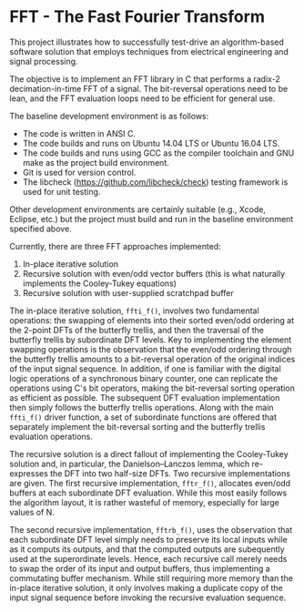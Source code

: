 # FFT - The Fast Fourier Transform

This project illustrates how to successfully test-drive an algorithm-based software solution that employs techniques from electrical engineering and signal processing.

The objective is to implement an FFT library in C that performs a radix-2 decimation-in-time FFT of a signal. The bit-reversal operations need to be lean, and the FFT evaluation loops need to be efficient for general use.

The baseline development environment is as follows:
* The code is written in ANSI C.
* The code builds and runs on Ubuntu 14.04 LTS or Ubuntu 16.04 LTS.
* The code builds and runs using GCC as the compiler toolchain and GNU make as the project build environment.
* Git is used for version control.
* The libcheck (https://github.com/libcheck/check) testing framework is used for unit testing.

Other development environments are certainly suitable (e.g., Xcode, Eclipse, etc.) but the project must build and run in the baseline environment specified above.

Currently, there are three FFT approaches implemented:
1. In-place iterative solution
2. Recursive solution with even/odd vector buffers (this is what naturally implements the Cooley-Tukey equations)
3. Recursive solution with user-supplied scratchpad buffer

The in-place iterative solution, `ffti_f()`, involves two fundamental operations: the swapping of elements into their sorted even/odd ordering at the 2-point DFTs of the butterfly trellis, and then the traversal of the butterfly trellis by subordinate DFT levels. Key to implementing the element swapping operations is the observation that the even/odd ordering through the butterfly trellis amounts to a bit-reversal operation of the original indices of the input signal sequence. In addition, if one is familiar with the digital logic operations of a synchronous binary counter, one can replicate the operations using C's bit operators, making the bit-reversal sorting operation as efficient as possible. The subsequent DFT evaluation implementation then simply follows the butterfly trellis operations. Along with the main `ffti_f()` driver function, a set of subordinate functions are offered that separately implement the bit-reversal sorting and the butterfly trellis evaluation operations.

The recursive solution is a direct fallout of implementing the Cooley-Tukey solution and, in particular, the Danielson–Lanczos lemma, which re-expresses the DFT into two half-size DFTs. Two recursive implementations are given. The first recursive implementation, `fftr_f()`, allocates even/odd buffers at each subordinate DFT evaluation. While this most easily follows the algorithm layout, it is rather wasteful of memory, especially for large values of N.

The second recursive implementation, `fftrb_f()`, uses the observation that each subordinate DFT level simply needs to preserve its local inputs while as it computs its outputs, and that the computed outputs are subequently used at the superordinate levels. Hence, each recursive call merely needs to swap the order of its input and output buffers, thus implementing a commutating buffer mechanism. While still requiring more memory than the in-place iterative solution, it only involves making a duplicate copy of the input signal sequence before invoking the recursive evaluation sequence.
